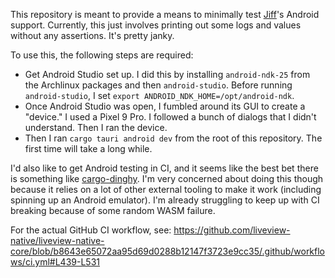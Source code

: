 This repository is meant to provide a means to minimally test [Jiff]'s Android
support. Currently, this just involves printing out some logs and values without
any assertions. It's pretty janky.

To use this, the following steps are required:

* Get Android Studio set up. I did this by installing `android-ndk-25` from the
Archlinux packages and then `android-studio`. Before running `android-studio`,
I set `export ANDROID_NDK_HOME=/opt/android-ndk`.
* Once Android Studio was open, I fumbled around its GUI to create a "device."
I used a Pixel 9 Pro. I followed a bunch of dialogs that I didn't understand.
Then I ran the device.
* Then I ran `cargo tauri android dev` from the root of this repository. The
first time will take a long while.

I'd also like to get Android testing in CI, and it seems like the best bet
there is something like [cargo-dinghy](https://github.com/sonos/dinghy). I'm
very concerned about doing this though because it relies on a lot of other
external tooling to make it work (including spinning up an Android emulator).
I'm already struggling to keep up with CI breaking because of some random
WASM failure.

For the actual GitHub CI workflow, see:
<https://github.com/liveview-native/liveview-native-core/blob/b8643e65072aa95d69d0288b12147f3723e9cc35/.github/workflows/ci.yml#L439-L531>

[Jiff]: https://github.com/BurntSushi/jiff
